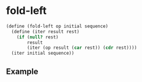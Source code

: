 # fold-left
```scheme
(define (fold-left op initial sequence)
  (define (iter result rest)
    (if (null? rest)
        result
        (iter (op result (car rest)) (cdr rest))))
  (iter initial sequence))
```

## Example
```scheme

```